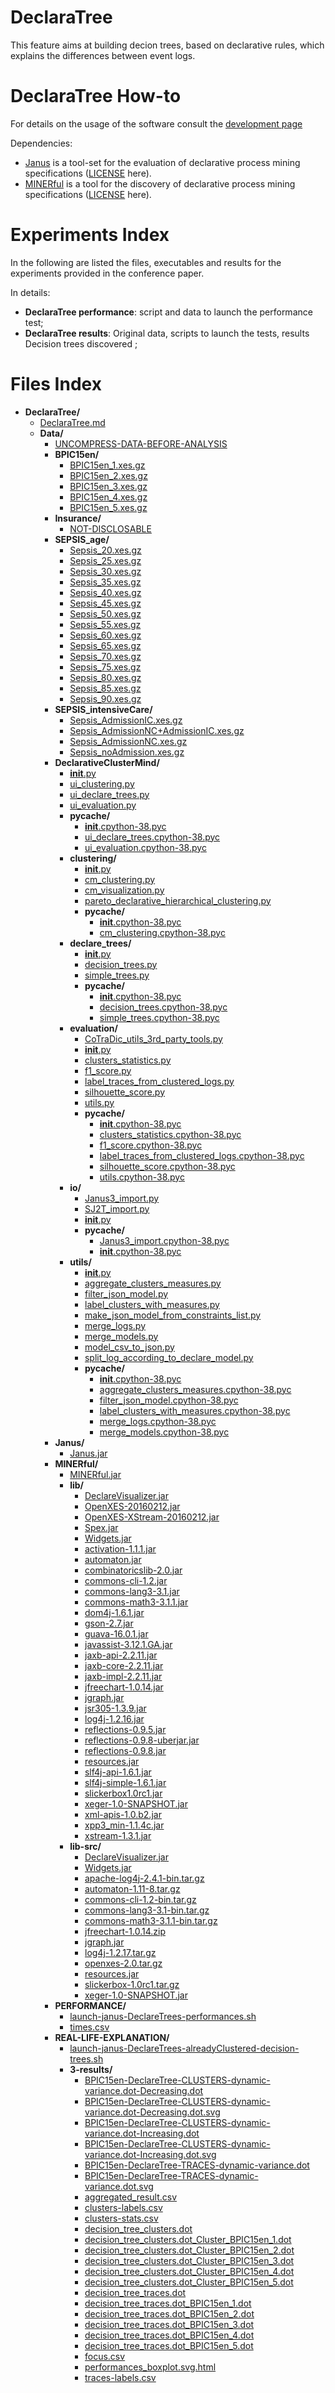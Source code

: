 # DeclaraTree
This feature aims at building decion trees, based on declarative rules, which explains the differences between event logs.

DeclaraTree How-to
=========================
For details on the usage of the software consult the [development page](https://github.com/Oneiroe/DeclarativeClusterMind)

Dependencies:
- [Janus](https://github.com/Oneiroe/Janus) is a tool-set for the evaluation of declarative process mining specifications ([LICENSE](https://github.com/Oneiroe/Janus/blob/master/LICENSE) here).
- [MINERful](https://github.com/Oneiroe/MINERful) is a tool for the discovery of declarative process mining specifications ([LICENSE](https://github.com/Oneiroe/MINERful/blob/master/LICENSE) here).

Experiments Index
=========================
In the following are listed the files, executables and results for the experiments provided in the conference paper.

In details:
* **DeclaraTree performance**: script and data to launch the performance test;
* **DeclaraTree results**: Original data, scripts to launch the tests, results Decision trees discovered ;

Files Index
=========================
<!-- filetree -->

- **DeclaraTree/**
    - [DeclaraTree.md](./DeclaraTree/DeclaraTree.md)
    - **Data/**
        - [UNCOMPRESS-DATA-BEFORE-ANALYSIS](./DeclaraTree/Data/UNCOMPRESS-DATA-BEFORE-ANALYSIS)
        - **BPIC15en/**
            - [BPIC15en_1.xes.gz](./DeclaraTree/Data/BPIC15en/BPIC15en_1.xes.gz)
            - [BPIC15en_2.xes.gz](./DeclaraTree/Data/BPIC15en/BPIC15en_2.xes.gz)
            - [BPIC15en_3.xes.gz](./DeclaraTree/Data/BPIC15en/BPIC15en_3.xes.gz)
            - [BPIC15en_4.xes.gz](./DeclaraTree/Data/BPIC15en/BPIC15en_4.xes.gz)
            - [BPIC15en_5.xes.gz](./DeclaraTree/Data/BPIC15en/BPIC15en_5.xes.gz)
        - **Insurance/**
            - [NOT-DISCLOSABLE](./DeclaraTree/Data/Insurance/NOT-DISCLOSABLE)
        - **SEPSIS_age/**
            - [Sepsis_20.xes.gz](./DeclaraTree/Data/SEPSIS_age/Sepsis_20.xes.gz)
            - [Sepsis_25.xes.gz](./DeclaraTree/Data/SEPSIS_age/Sepsis_25.xes.gz)
            - [Sepsis_30.xes.gz](./DeclaraTree/Data/SEPSIS_age/Sepsis_30.xes.gz)
            - [Sepsis_35.xes.gz](./DeclaraTree/Data/SEPSIS_age/Sepsis_35.xes.gz)
            - [Sepsis_40.xes.gz](./DeclaraTree/Data/SEPSIS_age/Sepsis_40.xes.gz)
            - [Sepsis_45.xes.gz](./DeclaraTree/Data/SEPSIS_age/Sepsis_45.xes.gz)
            - [Sepsis_50.xes.gz](./DeclaraTree/Data/SEPSIS_age/Sepsis_50.xes.gz)
            - [Sepsis_55.xes.gz](./DeclaraTree/Data/SEPSIS_age/Sepsis_55.xes.gz)
            - [Sepsis_60.xes.gz](./DeclaraTree/Data/SEPSIS_age/Sepsis_60.xes.gz)
            - [Sepsis_65.xes.gz](./DeclaraTree/Data/SEPSIS_age/Sepsis_65.xes.gz)
            - [Sepsis_70.xes.gz](./DeclaraTree/Data/SEPSIS_age/Sepsis_70.xes.gz)
            - [Sepsis_75.xes.gz](./DeclaraTree/Data/SEPSIS_age/Sepsis_75.xes.gz)
            - [Sepsis_80.xes.gz](./DeclaraTree/Data/SEPSIS_age/Sepsis_80.xes.gz)
            - [Sepsis_85.xes.gz](./DeclaraTree/Data/SEPSIS_age/Sepsis_85.xes.gz)
            - [Sepsis_90.xes.gz](./DeclaraTree/Data/SEPSIS_age/Sepsis_90.xes.gz)
        - **SEPSIS_intensiveCare/**
            - [Sepsis_AdmissionIC.xes.gz](./DeclaraTree/Data/SEPSIS_intensiveCare/Sepsis_AdmissionIC.xes.gz)
            - [Sepsis_AdmissionNC+AdmissionIC.xes.gz](./DeclaraTree/Data/SEPSIS_intensiveCare/Sepsis_AdmissionNC+AdmissionIC.xes.gz)
            - [Sepsis_AdmissionNC.xes.gz](./DeclaraTree/Data/SEPSIS_intensiveCare/Sepsis_AdmissionNC.xes.gz)
            - [Sepsis_noAdmission.xes.gz](./DeclaraTree/Data/SEPSIS_intensiveCare/Sepsis_noAdmission.xes.gz)
        - **DeclarativeClusterMind/**
            - [__init__.py](./DeclaraTree/Executables/DeclarativeClusterMind/__init__.py)
            - [ui_clustering.py](./DeclaraTree/Executables/DeclarativeClusterMind/ui_clustering.py)
            - [ui_declare_trees.py](./DeclaraTree/Executables/DeclarativeClusterMind/ui_declare_trees.py)
            - [ui_evaluation.py](./DeclaraTree/Executables/DeclarativeClusterMind/ui_evaluation.py)
            - **__pycache__/**
                - [__init__.cpython-38.pyc](./DeclaraTree/Executables/DeclarativeClusterMind/__pycache__/__init__.cpython-38.pyc)
                - [ui_declare_trees.cpython-38.pyc](./DeclaraTree/Executables/DeclarativeClusterMind/__pycache__/ui_declare_trees.cpython-38.pyc)
                - [ui_evaluation.cpython-38.pyc](./DeclaraTree/Executables/DeclarativeClusterMind/__pycache__/ui_evaluation.cpython-38.pyc)
            - **clustering/**
                - [__init__.py](./DeclaraTree/Executables/DeclarativeClusterMind/clustering/__init__.py)
                - [cm_clustering.py](./DeclaraTree/Executables/DeclarativeClusterMind/clustering/cm_clustering.py)
                - [cm_visualization.py](./DeclaraTree/Executables/DeclarativeClusterMind/clustering/cm_visualization.py)
                - [pareto_declarative_hierarchical_clustering.py](./DeclaraTree/Executables/DeclarativeClusterMind/clustering/pareto_declarative_hierarchical_clustering.py)
                - **__pycache__/**
                    - [__init__.cpython-38.pyc](./DeclaraTree/Executables/DeclarativeClusterMind/clustering/__pycache__/__init__.cpython-38.pyc)
                    - [cm_clustering.cpython-38.pyc](./DeclaraTree/Executables/DeclarativeClusterMind/clustering/__pycache__/cm_clustering.cpython-38.pyc)
            - **declare_trees/**
                - [__init__.py](./DeclaraTree/Executables/DeclarativeClusterMind/declare_trees/__init__.py)
                - [decision_trees.py](./DeclaraTree/Executables/DeclarativeClusterMind/declare_trees/decision_trees.py)
                - [simple_trees.py](./DeclaraTree/Executables/DeclarativeClusterMind/declare_trees/simple_trees.py)
                - **__pycache__/**
                    - [__init__.cpython-38.pyc](./DeclaraTree/Executables/DeclarativeClusterMind/declare_trees/__pycache__/__init__.cpython-38.pyc)
                    - [decision_trees.cpython-38.pyc](./DeclaraTree/Executables/DeclarativeClusterMind/declare_trees/__pycache__/decision_trees.cpython-38.pyc)
                    - [simple_trees.cpython-38.pyc](./DeclaraTree/Executables/DeclarativeClusterMind/declare_trees/__pycache__/simple_trees.cpython-38.pyc)
            - **evaluation/**
                - [CoTraDic_utils_3rd_party_tools.py](./DeclaraTree/Executables/DeclarativeClusterMind/evaluation/CoTraDic_utils_3rd_party_tools.py)
                - [__init__.py](./DeclaraTree/Executables/DeclarativeClusterMind/evaluation/__init__.py)
                - [clusters_statistics.py](./DeclaraTree/Executables/DeclarativeClusterMind/evaluation/clusters_statistics.py)
                - [f1_score.py](./DeclaraTree/Executables/DeclarativeClusterMind/evaluation/f1_score.py)
                - [label_traces_from_clustered_logs.py](./DeclaraTree/Executables/DeclarativeClusterMind/evaluation/label_traces_from_clustered_logs.py)
                - [silhouette_score.py](./DeclaraTree/Executables/DeclarativeClusterMind/evaluation/silhouette_score.py)
                - [utils.py](./DeclaraTree/Executables/DeclarativeClusterMind/evaluation/utils.py)
                - **__pycache__/**
                    - [__init__.cpython-38.pyc](./DeclaraTree/Executables/DeclarativeClusterMind/evaluation/__pycache__/__init__.cpython-38.pyc)
                    - [clusters_statistics.cpython-38.pyc](./DeclaraTree/Executables/DeclarativeClusterMind/evaluation/__pycache__/clusters_statistics.cpython-38.pyc)
                    - [f1_score.cpython-38.pyc](./DeclaraTree/Executables/DeclarativeClusterMind/evaluation/__pycache__/f1_score.cpython-38.pyc)
                    - [label_traces_from_clustered_logs.cpython-38.pyc](./DeclaraTree/Executables/DeclarativeClusterMind/evaluation/__pycache__/label_traces_from_clustered_logs.cpython-38.pyc)
                    - [silhouette_score.cpython-38.pyc](./DeclaraTree/Executables/DeclarativeClusterMind/evaluation/__pycache__/silhouette_score.cpython-38.pyc)
                    - [utils.cpython-38.pyc](./DeclaraTree/Executables/DeclarativeClusterMind/evaluation/__pycache__/utils.cpython-38.pyc)
            - **io/**
                - [Janus3_import.py](./DeclaraTree/Executables/DeclarativeClusterMind/io/Janus3_import.py)
                - [SJ2T_import.py](./DeclaraTree/Executables/DeclarativeClusterMind/io/SJ2T_import.py)
                - [__init__.py](./DeclaraTree/Executables/DeclarativeClusterMind/io/__init__.py)
                - **__pycache__/**
                    - [Janus3_import.cpython-38.pyc](./DeclaraTree/Executables/DeclarativeClusterMind/io/__pycache__/Janus3_import.cpython-38.pyc)
                    - [__init__.cpython-38.pyc](./DeclaraTree/Executables/DeclarativeClusterMind/io/__pycache__/__init__.cpython-38.pyc)
            - **utils/**
                - [__init__.py](./DeclaraTree/Executables/DeclarativeClusterMind/utils/__init__.py)
                - [aggregate_clusters_measures.py](./DeclaraTree/Executables/DeclarativeClusterMind/utils/aggregate_clusters_measures.py)
                - [filter_json_model.py](./DeclaraTree/Executables/DeclarativeClusterMind/utils/filter_json_model.py)
                - [label_clusters_with_measures.py](./DeclaraTree/Executables/DeclarativeClusterMind/utils/label_clusters_with_measures.py)
                - [make_json_model_from_constraints_list.py](./DeclaraTree/Executables/DeclarativeClusterMind/utils/make_json_model_from_constraints_list.py)
                - [merge_logs.py](./DeclaraTree/Executables/DeclarativeClusterMind/utils/merge_logs.py)
                - [merge_models.py](./DeclaraTree/Executables/DeclarativeClusterMind/utils/merge_models.py)
                - [model_csv_to_json.py](./DeclaraTree/Executables/DeclarativeClusterMind/utils/model_csv_to_json.py)
                - [split_log_according_to_declare_model.py](./DeclaraTree/Executables/DeclarativeClusterMind/utils/split_log_according_to_declare_model.py)
                - **__pycache__/**
                    - [__init__.cpython-38.pyc](./DeclaraTree/Executables/DeclarativeClusterMind/utils/__pycache__/__init__.cpython-38.pyc)
                    - [aggregate_clusters_measures.cpython-38.pyc](./DeclaraTree/Executables/DeclarativeClusterMind/utils/__pycache__/aggregate_clusters_measures.cpython-38.pyc)
                    - [filter_json_model.cpython-38.pyc](./DeclaraTree/Executables/DeclarativeClusterMind/utils/__pycache__/filter_json_model.cpython-38.pyc)
                    - [label_clusters_with_measures.cpython-38.pyc](./DeclaraTree/Executables/DeclarativeClusterMind/utils/__pycache__/label_clusters_with_measures.cpython-38.pyc)
                    - [merge_logs.cpython-38.pyc](./DeclaraTree/Executables/DeclarativeClusterMind/utils/__pycache__/merge_logs.cpython-38.pyc)
                    - [merge_models.cpython-38.pyc](./DeclaraTree/Executables/DeclarativeClusterMind/utils/__pycache__/merge_models.cpython-38.pyc)
        - **Janus/**
            - [Janus.jar](./DeclaraTree/Executables/Janus/Janus.jar)
        - **MINERful/**
            - [MINERful.jar](./DeclaraTree/Executables/MINERful/MINERful.jar)
            - **lib/**
                - [DeclareVisualizer.jar](./DeclaraTree/Executables/MINERful/lib/DeclareVisualizer.jar)
                - [OpenXES-20160212.jar](./DeclaraTree/Executables/MINERful/lib/OpenXES-20160212.jar)
                - [OpenXES-XStream-20160212.jar](./DeclaraTree/Executables/MINERful/lib/OpenXES-XStream-20160212.jar)
                - [Spex.jar](./DeclaraTree/Executables/MINERful/lib/Spex.jar)
                - [Widgets.jar](./DeclaraTree/Executables/MINERful/lib/Widgets.jar)
                - [activation-1.1.1.jar](./DeclaraTree/Executables/MINERful/lib/activation-1.1.1.jar)
                - [automaton.jar](./DeclaraTree/Executables/MINERful/lib/automaton.jar)
                - [combinatoricslib-2.0.jar](./DeclaraTree/Executables/MINERful/lib/combinatoricslib-2.0.jar)
                - [commons-cli-1.2.jar](./DeclaraTree/Executables/MINERful/lib/commons-cli-1.2.jar)
                - [commons-lang3-3.1.jar](./DeclaraTree/Executables/MINERful/lib/commons-lang3-3.1.jar)
                - [commons-math3-3.1.1.jar](./DeclaraTree/Executables/MINERful/lib/commons-math3-3.1.1.jar)
                - [dom4j-1.6.1.jar](./DeclaraTree/Executables/MINERful/lib/dom4j-1.6.1.jar)
                - [gson-2.7.jar](./DeclaraTree/Executables/MINERful/lib/gson-2.7.jar)
                - [guava-16.0.1.jar](./DeclaraTree/Executables/MINERful/lib/guava-16.0.1.jar)
                - [javassist-3.12.1.GA.jar](./DeclaraTree/Executables/MINERful/lib/javassist-3.12.1.GA.jar)
                - [jaxb-api-2.2.11.jar](./DeclaraTree/Executables/MINERful/lib/jaxb-api-2.2.11.jar)
                - [jaxb-core-2.2.11.jar](./DeclaraTree/Executables/MINERful/lib/jaxb-core-2.2.11.jar)
                - [jaxb-impl-2.2.11.jar](./DeclaraTree/Executables/MINERful/lib/jaxb-impl-2.2.11.jar)
                - [jfreechart-1.0.14.jar](./DeclaraTree/Executables/MINERful/lib/jfreechart-1.0.14.jar)
                - [jgraph.jar](./DeclaraTree/Executables/MINERful/lib/jgraph.jar)
                - [jsr305-1.3.9.jar](./DeclaraTree/Executables/MINERful/lib/jsr305-1.3.9.jar)
                - [log4j-1.2.16.jar](./DeclaraTree/Executables/MINERful/lib/log4j-1.2.16.jar)
                - [reflections-0.9.5.jar](./DeclaraTree/Executables/MINERful/lib/reflections-0.9.5.jar)
                - [reflections-0.9.8-uberjar.jar](./DeclaraTree/Executables/MINERful/lib/reflections-0.9.8-uberjar.jar)
                - [reflections-0.9.8.jar](./DeclaraTree/Executables/MINERful/lib/reflections-0.9.8.jar)
                - [resources.jar](./DeclaraTree/Executables/MINERful/lib/resources.jar)
                - [slf4j-api-1.6.1.jar](./DeclaraTree/Executables/MINERful/lib/slf4j-api-1.6.1.jar)
                - [slf4j-simple-1.6.1.jar](./DeclaraTree/Executables/MINERful/lib/slf4j-simple-1.6.1.jar)
                - [slickerbox1.0rc1.jar](./DeclaraTree/Executables/MINERful/lib/slickerbox1.0rc1.jar)
                - [xeger-1.0-SNAPSHOT.jar](./DeclaraTree/Executables/MINERful/lib/xeger-1.0-SNAPSHOT.jar)
                - [xml-apis-1.0.b2.jar](./DeclaraTree/Executables/MINERful/lib/xml-apis-1.0.b2.jar)
                - [xpp3_min-1.1.4c.jar](./DeclaraTree/Executables/MINERful/lib/xpp3_min-1.1.4c.jar)
                - [xstream-1.3.1.jar](./DeclaraTree/Executables/MINERful/lib/xstream-1.3.1.jar)
            - **lib-src/**
                - [DeclareVisualizer.jar](./DeclaraTree/Executables/MINERful/lib-src/DeclareVisualizer.jar)
                - [Widgets.jar](./DeclaraTree/Executables/MINERful/lib-src/Widgets.jar)
                - [apache-log4j-2.4.1-bin.tar.gz](./DeclaraTree/Executables/MINERful/lib-src/apache-log4j-2.4.1-bin.tar.gz)
                - [automaton-1.11-8.tar.gz](./DeclaraTree/Executables/MINERful/lib-src/automaton-1.11-8.tar.gz)
                - [commons-cli-1.2-bin.tar.gz](./DeclaraTree/Executables/MINERful/lib-src/commons-cli-1.2-bin.tar.gz)
                - [commons-lang3-3.1-bin.tar.gz](./DeclaraTree/Executables/MINERful/lib-src/commons-lang3-3.1-bin.tar.gz)
                - [commons-math3-3.1.1-bin.tar.gz](./DeclaraTree/Executables/MINERful/lib-src/commons-math3-3.1.1-bin.tar.gz)
                - [jfreechart-1.0.14.zip](./DeclaraTree/Executables/MINERful/lib-src/jfreechart-1.0.14.zip)
                - [jgraph.jar](./DeclaraTree/Executables/MINERful/lib-src/jgraph.jar)
                - [log4j-1.2.17.tar.gz](./DeclaraTree/Executables/MINERful/lib-src/log4j-1.2.17.tar.gz)
                - [openxes-2.0.tar.gz](./DeclaraTree/Executables/MINERful/lib-src/openxes-2.0.tar.gz)
                - [resources.jar](./DeclaraTree/Executables/MINERful/lib-src/resources.jar)
                - [slickerbox-1.0rc1.tar.gz](./DeclaraTree/Executables/MINERful/lib-src/slickerbox-1.0rc1.tar.gz)
                - [xeger-1.0-SNAPSHOT.jar](./DeclaraTree/Executables/MINERful/lib-src/xeger-1.0-SNAPSHOT.jar)
        - **PERFORMANCE/**
            - [launch-janus-DeclareTrees-performances.sh](./DeclaraTree/Experiments/PERFORMANCE/launch-janus-DeclareTrees-performances.sh)
            - [times.csv](./DeclaraTree/Experiments/PERFORMANCE/times.csv)
        - **REAL-LIFE-EXPLANATION/**
            - [launch-janus-DeclareTrees-alreadyClustered-decision-trees.sh](./DeclaraTree/Experiments/REAL-LIFE-EXPLANATION/launch-janus-DeclareTrees-alreadyClustered-decision-trees.sh)
            - **3-results/**
                - [BPIC15en-DeclareTree-CLUSTERS-dynamic-variance.dot-Decreasing.dot](./DeclaraTree/Experiments/REAL-LIFE-EXPLANATION/3-results/BPIC15en-DeclareTree-CLUSTERS-dynamic-variance.dot-Decreasing.dot)
                - [BPIC15en-DeclareTree-CLUSTERS-dynamic-variance.dot-Decreasing.dot.svg](./DeclaraTree/Experiments/REAL-LIFE-EXPLANATION/3-results/BPIC15en-DeclareTree-CLUSTERS-dynamic-variance.dot-Decreasing.dot.svg)
                - [BPIC15en-DeclareTree-CLUSTERS-dynamic-variance.dot-Increasing.dot](./DeclaraTree/Experiments/REAL-LIFE-EXPLANATION/3-results/BPIC15en-DeclareTree-CLUSTERS-dynamic-variance.dot-Increasing.dot)
                - [BPIC15en-DeclareTree-CLUSTERS-dynamic-variance.dot-Increasing.dot.svg](./DeclaraTree/Experiments/REAL-LIFE-EXPLANATION/3-results/BPIC15en-DeclareTree-CLUSTERS-dynamic-variance.dot-Increasing.dot.svg)
                - [BPIC15en-DeclareTree-TRACES-dynamic-variance.dot](./DeclaraTree/Experiments/REAL-LIFE-EXPLANATION/3-results/BPIC15en-DeclareTree-TRACES-dynamic-variance.dot)
                - [BPIC15en-DeclareTree-TRACES-dynamic-variance.dot.svg](./DeclaraTree/Experiments/REAL-LIFE-EXPLANATION/3-results/BPIC15en-DeclareTree-TRACES-dynamic-variance.dot.svg)
                - [aggregated_result.csv](./DeclaraTree/Experiments/REAL-LIFE-EXPLANATION/3-results/aggregated_result.csv)
                - [clusters-labels.csv](./DeclaraTree/Experiments/REAL-LIFE-EXPLANATION/3-results/clusters-labels.csv)
                - [clusters-stats.csv](./DeclaraTree/Experiments/REAL-LIFE-EXPLANATION/3-results/clusters-stats.csv)
                - [decision_tree_clusters.dot](./DeclaraTree/Experiments/REAL-LIFE-EXPLANATION/3-results/decision_tree_clusters.dot)
                - [decision_tree_clusters.dot_Cluster_BPIC15en_1.dot](./DeclaraTree/Experiments/REAL-LIFE-EXPLANATION/3-results/decision_tree_clusters.dot_Cluster_BPIC15en_1.dot)
                - [decision_tree_clusters.dot_Cluster_BPIC15en_2.dot](./DeclaraTree/Experiments/REAL-LIFE-EXPLANATION/3-results/decision_tree_clusters.dot_Cluster_BPIC15en_2.dot)
                - [decision_tree_clusters.dot_Cluster_BPIC15en_3.dot](./DeclaraTree/Experiments/REAL-LIFE-EXPLANATION/3-results/decision_tree_clusters.dot_Cluster_BPIC15en_3.dot)
                - [decision_tree_clusters.dot_Cluster_BPIC15en_4.dot](./DeclaraTree/Experiments/REAL-LIFE-EXPLANATION/3-results/decision_tree_clusters.dot_Cluster_BPIC15en_4.dot)
                - [decision_tree_clusters.dot_Cluster_BPIC15en_5.dot](./DeclaraTree/Experiments/REAL-LIFE-EXPLANATION/3-results/decision_tree_clusters.dot_Cluster_BPIC15en_5.dot)
                - [decision_tree_traces.dot](./DeclaraTree/Experiments/REAL-LIFE-EXPLANATION/3-results/decision_tree_traces.dot)
                - [decision_tree_traces.dot_BPIC15en_1.dot](./DeclaraTree/Experiments/REAL-LIFE-EXPLANATION/3-results/decision_tree_traces.dot_BPIC15en_1.dot)
                - [decision_tree_traces.dot_BPIC15en_2.dot](./DeclaraTree/Experiments/REAL-LIFE-EXPLANATION/3-results/decision_tree_traces.dot_BPIC15en_2.dot)
                - [decision_tree_traces.dot_BPIC15en_3.dot](./DeclaraTree/Experiments/REAL-LIFE-EXPLANATION/3-results/decision_tree_traces.dot_BPIC15en_3.dot)
                - [decision_tree_traces.dot_BPIC15en_4.dot](./DeclaraTree/Experiments/REAL-LIFE-EXPLANATION/3-results/decision_tree_traces.dot_BPIC15en_4.dot)
                - [decision_tree_traces.dot_BPIC15en_5.dot](./DeclaraTree/Experiments/REAL-LIFE-EXPLANATION/3-results/decision_tree_traces.dot_BPIC15en_5.dot)
                - [focus.csv](./DeclaraTree/Experiments/REAL-LIFE-EXPLANATION/3-results/focus.csv)
                - [performances_boxplot.svg.html](./DeclaraTree/Experiments/REAL-LIFE-EXPLANATION/3-results/performances_boxplot.svg.html)
                - [traces-labels.csv](./DeclaraTree/Experiments/REAL-LIFE-EXPLANATION/3-results/traces-labels.csv)
<!-- filetreestop -->
